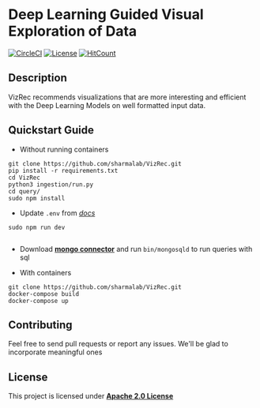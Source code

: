 
# Deep Learning Guided Visual Exploration of Data 

 [![CircleCI](https://circleci.com/gh/sharmalab/VizRec.svg?style=svg)](https://circleci.com/gh/sharmalab/VizRec) [![License](https://img.shields.io/badge/License-Apache%202.0-blue.svg)](https://opensource.org/licenses/Apache-2.0) [![HitCount](http://hits.dwyl.io/sharmalab/https://githubcom/sharmalab/VizRec.svg)](http://hits.dwyl.io/sharmalab/https://githubcom/sharmalab/VizRec)

## Description

VizRec recommends visualizations that are more interesting and efficient with the Deep Learning Models on well formatted input data.

## Quickstart Guide


- Without running containers

```
git clone https://github.com/sharmalab/VizRec.git
pip install -r requirements.txt
cd VizRec 
python3 ingestion/run.py
cd query/
sudo npm install
```
- Update `.env` from *[docs](https://cube.dev/docs/connecting-to-the-database#configuring-connection-for-cube-js-cli-created-apps)*

```
sudo npm run dev


```
- Download **[mongo connector](https://www.mongodb.com/download-center/bi-connector)** and run `bin/mongosqld` to run queries with sql 



- With containers

```
git clone https://github.com/sharmalab/VizRec.git
docker-compose build
docker-compose up
```


## Contributing

Feel free to send pull requests or report any issues. We'll be glad to incorporate meaningful ones 

## License

This project is licensed under **[Apache 2.0 License](https://github.com/sharmalab/VizRec/blob/master/LICENSE.md)** 
